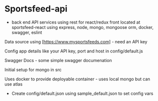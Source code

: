 # Sportsfeed-api

 - back end API services using rest for react/redux front located at sportsfeed-react
 using express, node, mongo, mongoose orm, docker, swagger, eslint

Data source using [https://www.mysportsfeeds.com] - need an API key

Config app details like your API key, port and host in config/default.js

Swagger Docs - some simple swagger documenation

Initial setup for mongo in src

Uses docker to provide deployable container - uses local mongo but can use atlas

- Create config/default.json using sample_default.json to set config vars